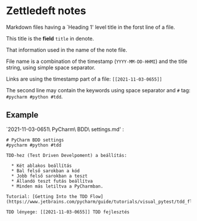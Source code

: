 # Zettledeft notes

Markdown files having a `Heading 1' level title in the forst line of a file.

This title is the **field** `title` in denote.

That information used in the name of the note file.

File name is a combination of the timestamp (`YYYY-MM-DD-HHMI`) and the title string, using simple space separator.

Links are using the timestamp part of a file: `[[2021-11-03-0655]]`

The second line may contain the keywords using  space separator and `#` tag: `#pycharm #python #tdd`.

## Example

`2021-11-03-0651\ PyCharm\ BDD\ settings.md' :

```text
# PyCharm BDD settings
#pycharm #python #tdd

TDD-hez (Test Driven Develpoment) a beállítás:

  * Két ablakos beállítás
  * Bal felső sarokban a kód
  * Jobb felső sarokban a teszt
  * Állandó teszt futás beállítva
  * Minden más letiltva a PyCharmban.

Tutorial: [Getting Into the TDD Flow](https://www.jetbrains.com/pycharm/guide/tutorials/visual_pytest/tdd_flow/)

TDD lényege: [[2021-11-03-0655]] TDD fejlesztés
```
